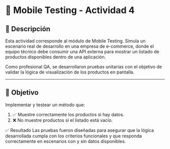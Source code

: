# 📱 Mobile Testing - Actividad 4

## 💼 Descripción

Esta actividad corresponde al módulo de Mobile Testing. Simula un escenario real de desarrollo en una empresa de e-commerce, donde el equipo técnico debe consumir una API externa para mostrar un listado de productos disponibles dentro de una aplicación.

Como profesional QA, se desarrollaron pruebas unitarias con el objetivo de validar la lógica de visualización de los productos en pantalla.

---

## 🎯 Objetivo

Implementar y testear un método que:

1. ✅ Muestre correctamente los productos si hay datos.
2. ❌ No muestre productos si el listado está vacío.

✅ Resultado
Las pruebas fueron diseñadas para asegurar que la lógica desarrollada cumpla con los criterios funcionales y que responda correctamente en escenarios con y sin datos disponibles.
